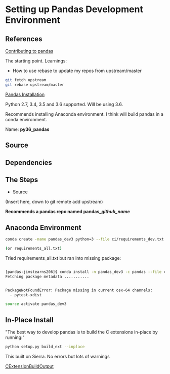 # Setting up Pandas Development Environment

## References

[Contributing to pandas](http://pandas.pydata.org/pandas-docs/stable/contributing.html#contributing)

The starting point. Learnings:
* How to use rebase to update my repos from upstream/master
```bash
git fetch upstream
git rebase upstream/master
```

[Pandas Installation](http://pandas.pydata.org/pandas-docs/stable/install.html#dependencies)

Python 2.7, 3.4, 3.5 and 3.6 supported. Will be using 3.6.

Recommends installing Anaconda environment. I think will build pandas in a conda environment.

Name: **py36_pandas**

## Source

## Dependencies

## The Steps

* Source

(Insert here, down to git remote add upstream)

**Recommends a pandas repo named pandas_<I>github_name</I>**

## Anaconda Environment

```bash
conda create -name pandas_dev3 python=3 --file ci/requirements_dev.txt

(or requirements_all.txt)
```

Tried requirements_all.txt but ran into missing package:
```bash

[pandas-jimstearns206]$ conda install -n pandas_dev3 -c pandas --file ci/requirements_all.txt
Fetching package metadata ...........


PackageNotFoundError: Package missing in current osx-64 channels: 
  - pytest-xdist
```

```bash
source activate pandas_dev3
```

## In-Place Install

"The best way to develop pandas is to build the C extensions in-place by running:"
```bash
python setup.py build_ext --inplace
```

This built on Sierra. No errors but lots of warnings

[CExtensionBuildOutput](README_pandas_js206_addenda.md#CExtensionBuildOutput)

